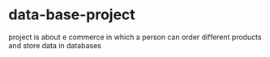 # data-base-project
 project is about e commerce in which a person can order different products and store data in databases

